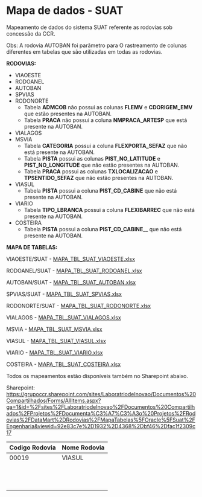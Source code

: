 # Mapa de dados - SUAT
Mapeamento de dados do sistema SUAT referente as rodovias sob concessão da CCR.

Obs: A rodovia AUTOBAN foi parâmetro para O rastreamento de colunas diferentes em  tabelas que são utilizadas em todas as rodovias.


**RODOVIAS:**

- VIAOESTE 
- RODOANEL 
- AUTOBAN  
- SPVIAS   
- RODONORTE
  * Tabela **ADMCOB** não possui as colunas **FLEMV** e **CDORIGEM_EMV** que estão presentes na AUTOBAN.
  * Tabela **PRACA** não possui a coluna **NMPRACA_ARTESP** que está presente na AUTOBAN.
- VIALAGOS 
- MSVIA
  * Tabela **CATEGORIA** possui a coluna **FLEXPORTA_SEFAZ** que não está presente na AUTOBAN.
  * Tabela **PISTA** possui as colunas **PIST_NO_LATITUDE** e **PIST_NO_LONGITUDE** que não estão presentes na AUTOBAN.
  * Tabela **PRACA** possui as colunas **TXLOCALIZACAO** e **TPSENTIDO_SEFAZ** que não estão presentes na AUTOBAN.
- VIASUL   
  * Tabela **PISTA** possui a coluna **PIST_CD_CABINE** que não está presente na AUTOBAN.
- VIARIO   
  * Tabela **TIPO_LBRANCA** possui a coluna **FLEXIBARREC** que não está presente na AUTOBAN.
- COSTEIRA
  * Tabela **PISTA** possui a coluna **PIST_CD_CABINE**__ que não está presente na AUTOBAN.

**MAPA DE TABELAS:**

VIAOESTE/SUAT - [MAPA_TBL_SUAT_VIAOESTE.xlsx](/.attachments/MAPA_TBL_SUAT_VIAOESTE-e82c331e-1ab6-4946-9423-af5c1a60bc42.xlsx)

RODOANEL/SUAT - [MAPA_TBL_SUAT_RODOANEL.xlsx](/.attachments/MAPA_TBL_SUAT_RODOANEL-b0c2d8e9-afe4-40b8-89ed-e7da5adfa97c.xlsx)

AUTOBAN/SUAT - [MAPA_TBL_SUAT_AUTOBAN.xlsx](/.attachments/MAPA_TBL_SUAT_AUTOBAN-757c1a93-c949-406c-a49f-1e2f32e44da8.xlsx)

SPVIAS/SUAT - [MAPA_TBL_SUAT_SPVIAS.xlsx](/.attachments/MAPA_TBL_SUAT_SPVIAS-7a67518b-7126-46da-9dc5-acf209ffe5ce.xlsx)

RODONORTE/SUAT - [MAPA_TBL_SUAT_RODONORTE.xlsx](/.attachments/MAPA_TBL_SUAT_RODONORTE-c7041b2f-4785-409f-bb05-e05111e33f6c.xlsx)

VIALAGOS - [MAPA_TBL_SUAT_VIALAGOS.xlsx](/.attachments/MAPA_TBL_SUAT_VIALAGOS-7ae5bc44-10b6-479e-8ecc-a433de0b4c46.xlsx)

MSVIA - [MAPA_TBL_SUAT_MSVIA.xlsx](/.attachments/MAPA_TBL_SUAT_MSVIA-a661463b-f912-4c38-9327-529cfb4d64ca.xlsx)

VIASUL - [MAPA_TBL_SUAT_VIASUL.xlsx](/.attachments/MAPA_TBL_SUAT_VIASUL-c1c0fabc-d91e-4a57-891b-9336e6d64966.xlsx)

VIARIO - [MAPA_TBL_SUAT_VIARIO.xlsx](/.attachments/MAPA_TBL_SUAT_VIARIO-ff04fb36-3169-4c8e-8a00-19f005aa40e1.xlsx)

COSTEIRA - [MAPA_TBL_SUAT_COSTEIRA.xlsx](/.attachments/MAPA_TBL_SUAT_COSTEIRA-eee3e8d9-0350-43a3-8596-87f00ef9d790.xlsx)
 

Todos os mapeamentos estão disponíveis também no Sharepoint abaixo.

Sharepoint:
https://grupoccr.sharepoint.com/sites/LaboratriodeInovao/Documentos%20Compartilhados/Forms/AllItems.aspx?ga=1&id=%2Fsites%2FLaboratriodeInovao%2FDocumentos%20Compartilhados%2FProjetos%2FDocumenta%C3%A7%C3%A3o%20Projetos%2FRodovias%2FDataMart%2DRodovias%2FMapaTabelas%5FOracle%5FSuat%2FEngenharia&viewid=92e83c7e%2D1932%2D4368%2Dbf46%2Dfac1f2309c17

| Codigo Rodovia |Nome Rodovia |
|--|--|
|00019|VIASUL|
|  |  |
|  |  |
|  |  |
|  |  |
|  |  |
|  |  |
|  |  |
|  |  |
|  |  |
|  |  |
|  |  |
|  |  |



